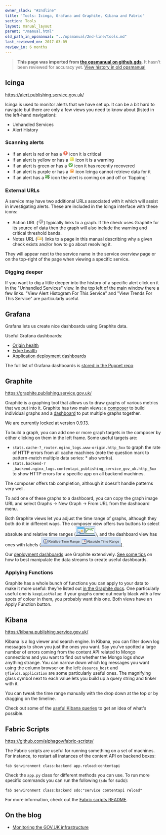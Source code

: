 ```yaml
---
owner_slack: "#2ndline"
title: 'Tools: Icinga, Grafana and Graphite, Kibana and Fabric'
section: Tools
layout: manual_layout
parent: "/manual.html"
old_path_in_opsmanual: "../opsmanual/2nd-line/tools.md"
last_reviewed_on: 2017-03-09
review_in: 6 months
---
```


> **This page was imported from [the opsmanual on github.gds](https://github.gds/gds/opsmanual)**.
It hasn't been reviewed for accuracy yet.
[View history in old opsmanual](https://github.gds/gds/opsmanual/tree/master/2nd-line/tools.md)


## Icinga

<https://alert.publishing.service.gov.uk/>

Icinga is used to monitor alerts that we have set up. It can be a bit hard to
navigate but there are only a few views you need to know about (listed in the left-hand
navigation):

- Unhandled Services
- Alert History

### Scanning alerts

- If an alert is red or has a ![critical][critical_image] icon it is critical
- If an alert is yellow or has a ![warning][warning_image] icon it is a warning
- If an alert is green or has a ![recovery][recovery_image] icon it has recently recovered
- If an alert is purple or has a ![unknown][unknown_image] icon Icinga cannot retrieve data for it
- If an alert has a ![flapping][flapping_image] icon the alert is coming on and off or 'flapping'

[critical_image]: images/icinga/critical.png
[warning_image]: images/icinga/warning.png
[recovery_image]: images/icinga/recovery.png
[unknown_image]: images/icinga/unknown.png
[flapping_image]: images/icinga/flapping.gif
### External URLs

A service may have two additional URLs associated with it which will assist
in investigating alerts. These are included in the Icinga interface with
these icons:

- Action URL (![action][action_image]) typically links to a graph. If the check uses
  Graphite for its source of data then the graph will also include the
  warning and critical threshold bands.
- Notes URL (![notes][notes_image]) links to a page in this manual describing why a given check
  exists and/or how to go about resolving it.

[action_image]: images/icinga/action.gif
[notes_image]: images/icinga/notes.gif

They will appear next to the service name in the service overview page or on
the top-right of the page when viewing a specific service.
### Digging deeper

If you want to dig a little deeper into the history of a specific alert click on it in the "Unhandled Services" view. In the top left of the main window there a few links. "View Alert Histogram For This Service" and "View Trends For This Service" are particularly useful.

## Grafana

Grafana lets us create nice dashboards using Graphite data.

Useful Grafana dashboards:

- [Origin health](https://grafana.publishing.service.gov.uk/#/dashboard/file/origin_health.json)
- [Edge health](https://grafana.publishing.service.gov.uk/#/dashboard/file/edge_health.json)
- [Application deployment dashboards](deployment-dashboards.html)

The full list of Grafana dashboards is [stored in the Puppet repo][dashboards]

[dashboards]: https://github.com/alphagov/govuk-puppet/blob/master/modules/grafana/manifests/dashboards.pp

## Graphite

<https://graphite.publishing.service.gov.uk/>

Graphite is a graphing tool that allows us to draw graphs of various metrics that we put into it. Graphite has two main views: a [composer](https://graphite.publishing.service.gov.uk/composer) to build individual graphs and a [dashboard](https://graphite.publishing.service.gov.uk/dashboard) to put multiple graphs together.

We are currently locked at version 0.9.13.

To build a graph, you can add one or more graph targets in the composer by either clicking on them in the left frame.
Some useful targets are:

- `stats.cache-?_router.nginx_logs.www-origin.http_5xx` to graph the rate of HTTP errors from all cache machines (note the question mark to pattern-match multiple data series: * also works).
- `stats.backend-?_backend.nginx_logs.contentapi_publishing_service_gov_uk.http_5xx` to show HTTP errors for a specific app on all backend machines.

The composer offers tab completion, although it doesn’t handle patterns very well.

To add one of these graphs to a dashboard, you can copy the graph image URL and select Graphs → New Graph → From URL from the dashboard menu.

Both Graphite views let you adjust the time range of graphs, although they both do it in different ways. The composer view offers two buttons to select absolute and relative time ranges (![composer_buttons][composer_buttons_image]), and the dashboard view has ones with labels (![dashboard_buttons][dashboard_buttons_image]).

[composer_buttons_image]: images/composer-buttons.png
[dashboard_buttons_image]: images/dashboard-buttons.png

Our [deployment dashboards](deployment-dashboards.html) use Graphite extensively. [See some tips](graphite-and-deployment-dashboards.html) on how to best manipulate the data streams to create useful dashboards.

### Applying Functions

Graphite has a whole bunch of functions you can apply to your data to make it more useful: they’re listed out [in the Graphite docs](http://graphite.readthedocs.org/en/0.9.12/functions.html). One particularly useful one is `keepLastValue`: if your graphs come out nearly black with a few spots of colour in them, you probably want this one. Both views have an Apply Function button.
## Kibana

<https://kibana.publishing.service.gov.uk/>

Kibana is a log viewer and search engine. In Kibana, you can filter down log messages to show you just the ones you want. Say you’ve spotted a large number of errors coming from the content API related to Mongo connections and you want to find out whether the Mongo logs show anything strange. You can narrow down which log messages you want using the column browser on the left: `@source_host` and `@fields.application` are some particularly useful ones. The magnifying glass symbol next to each value lets you build up a query string and tinker with it.

You can tweak the time range manually with the drop down at the top or by dragging on the timeline.

Check out some of the [useful Kibana queries](kibana.html) to get an idea of what's possible.

## Fabric Scripts

<https://github.com/alphagov/fabric-scripts/>

The Fabric scripts are useful for running something on a set of machines. For instance, to restart all instances of the content API on backend boxes:

`fab $environment class:backend app.reload:contentapi`

Check the `app.py` class for different methods you can use. To run more specific commands you can run the following (`sdo` for sudo):

`fab $environment class:backend sdo:"service contentapi reload"`

For more information, check out the [Fabric scripts README](https://github.com/alphagov/fabric-scripts#readme>).

## On the blog

- [Monitoring the GOV.UK infrastructure](https://gdstechnology.blog.gov.uk/2016/03/30/monitoring-the-gov-uk-infrastructure/)
